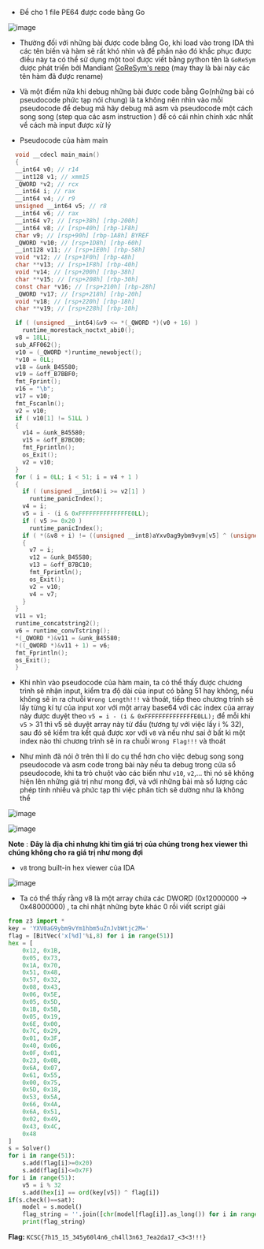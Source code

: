 - Đề cho 1 file PE64 được code bằng Go

![image](https://github.com/user-attachments/assets/d77e878b-caab-4ae3-aef9-3c7509c7c2b9)


- Thường đối với những bài được code bằng Go, khi load vào trong IDA thì các tên biến và hàm sẽ rất khó nhìn và để phần nào đó khắc phục được điều này ta có thể sử dụng một tool được viết bằng python tên là `GoReSym` được phát triển bởi Mandiant [GoReSym's repo](https://github.com/mandiant/GoReSym) (may thay là bài này các tên hàm đã được rename)

- Và một điểm nữa khi debug những bài được code bằng Go(những bài có pseudocode phức tạp nói chung) là ta không nên nhìn vào mỗi pseudocode để debug mã hãy debug mã asm và pseudocode một cách song song (step qua các asm instruction ) để có cái nhìn chính xác nhất về cách mà input được xử lý

- Pseudocode của hàm main 
```C
  void __cdecl main_main()
  {
  __int64 v0; // r14
  __int128 v1; // xmm15
  _QWORD *v2; // rcx
  __int64 i; // rax
  __int64 v4; // r9
  unsigned __int64 v5; // r8
  __int64 v6; // rax
  __int64 v7; // [rsp+38h] [rbp-200h]
  __int64 v8; // [rsp+40h] [rbp-1F8h]
  char v9; // [rsp+90h] [rbp-1A8h] BYREF
  _QWORD *v10; // [rsp+1D8h] [rbp-60h]
  __int128 v11; // [rsp+1E0h] [rbp-58h]
  void *v12; // [rsp+1F0h] [rbp-48h]
  char **v13; // [rsp+1F8h] [rbp-40h]
  void *v14; // [rsp+200h] [rbp-38h]
  char **v15; // [rsp+208h] [rbp-30h]
  const char *v16; // [rsp+210h] [rbp-28h]
  _QWORD *v17; // [rsp+218h] [rbp-20h]
  void *v18; // [rsp+220h] [rbp-18h]
  char **v19; // [rsp+228h] [rbp-10h]

  if ( (unsigned __int64)&v9 <= *(_QWORD *)(v0 + 16) )
    runtime_morestack_noctxt_abi0();
  v8 = 18LL;
  sub_AFF062();
  v10 = (_QWORD *)runtime_newobject();
  *v10 = 0LL;
  v18 = &unk_B45580;
  v19 = &off_B7BBF0;
  fmt_Fprint();
  v16 = "\b";
  v17 = v10;
  fmt_Fscanln();
  v2 = v10;
  if ( v10[1] != 51LL )
  {
    v14 = &unk_B45580;
    v15 = &off_B7BC00;
    fmt_Fprintln();
    os_Exit();
    v2 = v10;
  }
  for ( i = 0LL; i < 51; i = v4 + 1 )
  {
    if ( (unsigned __int64)i >= v2[1] )
      runtime_panicIndex();
    v4 = i;
    v5 = i - (i & 0xFFFFFFFFFFFFFFE0LL);
    if ( v5 >= 0x20 )
      runtime_panicIndex();
    if ( *(&v8 + i) != ((unsigned __int8)aYxv0ag9ybm9vym[v5] ^ (unsigned __int64)*(unsigned __int8 *)(i + *v2)) )
    {
      v7 = i;
      v12 = &unk_B45580;
      v13 = &off_B7BC10;
      fmt_Fprintln();
      os_Exit();
      v2 = v10;
      v4 = v7;
    }
  }
  v11 = v1;
  runtime_concatstring2();
  v6 = runtime_convTstring();
  *(_QWORD *)&v11 = &unk_B45580;
  *((_QWORD *)&v11 + 1) = v6;
  fmt_Fprintln();
  os_Exit();
  }
```
- Khi nhìn vào pseudocode của hàm main, ta có thể thấy được chương trình sẽ nhận input, kiểm tra độ dài của input có bằng 51 hay không, nếu không sẽ in ra chuỗi `Wrong Length!!!` và thoát, tiếp theo chương trình sẽ lấy từng kí tự của input xor với một array base64 với các index của array này được duyệt theo `v5 = i - (i & 0xFFFFFFFFFFFFFFE0LL);` để mỗi khi `v5` > 31 thì v5 sẽ duyệt array này từ đầu (tương tự với việc lấy i % 32), sau đó sẽ kiểm tra kết quả được xor với `v8` và nếu như sai ở bất kì một index nào thì chương trình sẽ in ra chuỗi `Wrong Flag!!!` và thoát

- Như mình đã nói ở trên thì lí do cụ thể hơn cho việc debug song song pseudocode và asm code trong bài này nếu ta debug trong cửa sổ pseudocode, khi ta trỏ chuột vào các biến như `v10`, `v2`,... thì nó sẽ không hiện lên những giá trị như mong đợi, và với những bài mà số lượng các phép tính nhiều và phức tạp thì việc phân tích sẽ dường như là không thể

![image](https://github.com/user-attachments/assets/33090f85-a420-49a2-967f-84187454d6d5)

![image](https://github.com/user-attachments/assets/78abd627-393b-4a28-b6d6-b1b3ed754785)

**Note** : **Đây là địa chỉ nhưng khi tìm giá trị của chúng trong hex viewer thì chúng không cho ra giá trị như mong đợi**

- `v8` trong built-in hex viewer của IDA

![image](https://github.com/user-attachments/assets/480b4511-4af7-4ff8-9dff-095f6fb909d9)


- Ta có thể thấy rằng v8 là một array chứa các DWORD (0x12000000 -> 0x48000000) , ta chỉ nhặt những byte khác 0 rồi viết script giải

```python
from z3 import *
key = 'YXV0aG9ybm9vYm1hbm5uZnJvbWtjc2M='
flag = [BitVec('x[%d]'%i,8) for i in range(51)]
hex = [
    0x12, 0x1B,
    0x05, 0x73,
    0x1A, 0x70,
    0x51, 0x48,
    0x57, 0x32,
    0x08, 0x43,
    0x06, 0x5E,
    0x05, 0x5D,
    0x1B, 0x5B,
    0x05, 0x19,
    0x6E, 0x00,
    0x7C, 0x29,
    0x01, 0x3F,
    0x40, 0x06,
    0x0F, 0x01,
    0x23, 0x0B,
    0x6A, 0x07,
    0x61, 0x55,
    0x00, 0x75,
    0x5D, 0x18,
    0x53, 0x5A,
    0x66, 0x4A,
    0x6A, 0x51,
    0x02, 0x49,
    0x43, 0x4C,
    0x48
]
s = Solver()
for i in range(51):
    s.add(flag[i]>=0x20)
    s.add(flag[i]<=0x7F)
for i in range(51):
    v5 = i % 32
    s.add(hex[i] == ord(key[v5]) ^ flag[i])
if(s.check()==sat):
    model = s.model()
    flag_string = ''.join([chr(model[flag[i]].as_long()) for i in range(51)])
    print(flag_string)
```
**Flag:** `KCSC{7h15_15_345y60l4n6_ch4ll3n63_7ea2da17_<3<3!!!}`
